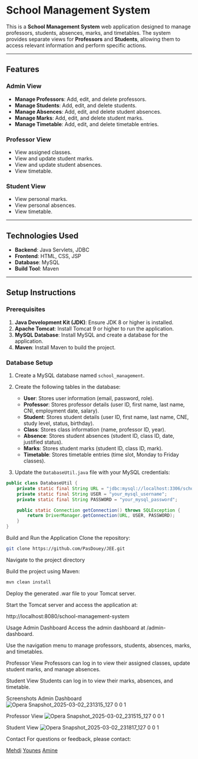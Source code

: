 # School Management System

This is a **School Management System** web application designed to manage professors, students, absences, marks, and timetables. The system provides separate views for **Professors** and **Students**, allowing them to access relevant information and perform specific actions.

---

## Features

### Admin View
- **Manage Professors**: Add, edit, and delete professors.
- **Manage Students**: Add, edit, and delete students.
- **Manage Absences**: Add, edit, and delete student absences.
- **Manage Marks**: Add, edit, and delete student marks.
- **Manage Timetable**: Add, edit, and delete timetable entries.

### Professor View
- View assigned classes.
- View and update student marks.
- View and update student absences.
- View timetable.

### Student View
- View personal marks.
- View personal absences.
- View timetable.

---

## Technologies Used
- **Backend**: Java Servlets, JDBC
- **Frontend**: HTML, CSS, JSP
- **Database**: MySQL
- **Build Tool**: Maven

---

## Setup Instructions

### Prerequisites
1. **Java Development Kit (JDK)**: Ensure JDK 8 or higher is installed.
2. **Apache Tomcat**: Install Tomcat 9 or higher to run the application.
3. **MySQL Database**: Install MySQL and create a database for the application.
4. **Maven**: Install Maven to build the project.

### Database Setup
1. Create a MySQL database named `school_management`.
2. Create the following tables in the database:
   - **User**: Stores user information (email, password, role).
   - **Professor**: Stores professor details (user ID, first name, last name, CNI, employment date, salary).
   - **Student**: Stores student details (user ID, first name, last name, CNE, study level, status, birthday).
   - **Class**: Stores class information (name, professor ID, year).
   - **Absence**: Stores student absences (student ID, class ID, date, justified status).
   - **Marks**: Stores student marks (student ID, class ID, mark).
   - **Timetable**: Stores timetable entries (time slot, Monday to Friday classes).

3. Update the `DatabaseUtil.java` file with your MySQL credentials:

```java
public class DatabaseUtil {
    private static final String URL = "jdbc:mysql://localhost:3306/school_management";
    private static final String USER = "your_mysql_username";
    private static final String PASSWORD = "your_mysql_password";

    public static Connection getConnection() throws SQLException {
        return DriverManager.getConnection(URL, USER, PASSWORD);
    }
}
```

Build and Run the Application
Clone the repository:

```bash
git clone https://github.com/PasDouey/JEE.git
```
Navigate to the project directory

Build the project using Maven:

```bash
mvn clean install
```
Deploy the generated .war file to your Tomcat server.

Start the Tomcat server and access the application at:

http://localhost:8080/school-management-system

Usage
Admin Dashboard
Access the admin dashboard at /admin-dashboard.

Use the navigation menu to manage professors, students, absences, marks, and timetables.

Professor View
Professors can log in to view their assigned classes, update student marks, and manage absences.

Student View
Students can log in to view their marks, absences, and timetable.

Screenshots
Admin Dashboard
![Opera Snapshot_2025-03-02_231315_127 0 0 1](https://github.com/user-attachments/assets/fe5bae5e-2540-4f45-83ad-9a8a3702a388)


Professor View
![Opera Snapshot_2025-03-02_231515_127 0 0 1](https://github.com/user-attachments/assets/c9484ba0-467f-4959-ac5a-0047648f27db)

Student View
![Opera Snapshot_2025-03-02_231817_127 0 0 1](https://github.com/user-attachments/assets/74e40975-44b4-462b-96af-31dc71827a8c)




Contact
For questions or feedback, please contact:

[Mehdi](https://github.com/ME17FD)
[Younes](https://github.com/PasDouey)
[Amine](https://github.com/AHMED4MIN)

